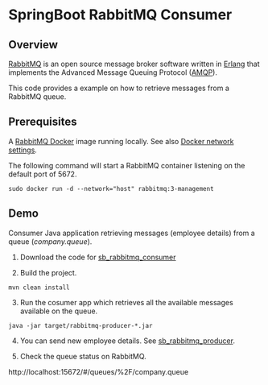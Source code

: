 # SpringBoot RabbitMQ Consumer
## Overview
[RabbitMQ](https://www.rabbitmq.com/) is an open source message broker software written in [Erlang](https://www.erlang.org/) that implements the Advanced Message Queuing Protocol ([AMQP](https://www.amqp.org/)).

This code provides a example on how to retrieve messages from a RabbitMQ queue.

## Prerequisites
A [RabbitMQ Docker](https://hub.docker.com/_/rabbitmq) image running locally.
See also [Docker network settings](https://docs.docker.com/engine/reference/run/#network-settings).

The following command will start a RabbitMQ container listening on the default port of 5672.

```
sudo docker run -d --network="host" rabbitmq:3-management
```


## Demo
Consumer Java application retrieving messages (employee details) from a queue (_company.queue_).

1. Download the code for [sb_rabbitmq_consumer](https://github.com/silvano-squizzato/sb_rabbitmq_consumer)

2. Build the project.
```
mvn clean install
```

3. Run the cosumer app which retrieves all the available messages available on the queue.
```
java -jar target/rabbitmq-producer-*.jar

```

4. You can send  new employee details.
See [sb_rabbitmq_producer](https://github.com/silvano-squizzato/sb_rabbitmq_producer).


5. Check the queue status on RabbitMQ.

http://localhost:15672/#/queues/%2F/company.queue
